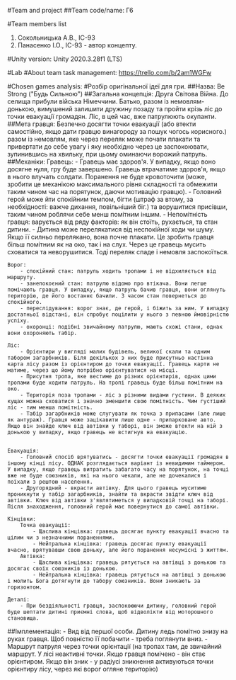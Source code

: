 #Team and project
##Team code/name:
Г6

#Team members list
1. Сокольницька А.В., ІС-93
2. Панасенко І.О., ІС-93 - автор концепту.


#Unity version:
Unity 2020.3.28f1 (LTS)


#Lab
#About team task management:
https://trello.com/b/2am1WGFw

#Chosen games analysis:
#Розбір оригінальної ідеї для гри.
##Назва: Be Strong ("Будь Сильною")
##Загальна концепція:
    Друга Світова Війна. До селища прибули війська Німеччини. Батько, разом із немовлям-донькою, вимушений залишити дружину позаду та пройти крізь ліс до точки евакуації громадян. Ліс, в цей час, вже патрулюють окупанти.
##Мета гравця:
    Безпечно досягти точки евакуації (або втекти самостійно, якщо дати гравцю винагороду за пошук чогось корисного.) разом із немовлям, яке через переляк може почати плакати та привертати до себе увагу і яку необхідно через це заспокоювати, зупинившись на хвильку, при цьому оминаючи ворожий патруль.
##Механіки:
    Гравець:
        - Гравець має здоров'я. У випадку, якщо воно досягне нуля, гру буде завершено. Гравець втрачатиме здоров'я, якщо в нього влучать солдати. Поранення не буде кровоточити (може, зробити це механікою максимального рівня складності та обмежити таким чином час на порятунок, даючи мотивацію гравцю).
        - Головний герой може йти спокійним темпом, бігти (штраф за втому, за необхідності: важче дихання, повільніший біг.) та ворушитися присівши, таким чином роблячи себе менш помітним іншим.
        - Непомітність гравця: варується від ряду факторів: як він стоїть, рухається, та стан дитини.
        - Дитина може перелякатися від неспокійної ходи чи шуму. Якщо її силньо перелякано, вона почне плакати. Це зробить гравця більш помітним як на око, так і на слух. Через це гравець мусить сховатися та неворушитися. Тоді переляк спаде і немовля заспокоїться.

    Ворог:
        - спокійний стан: патруль ходить тропами і не відхиляється від маршруту.
        - занепокоєний стан: патрулю відомо про втікача. Вони легше помічають гравця. У випадку, якщо патруль бачив гравця, вони оглянуть територію, де його востаннє бачили. З часом стан повернеться до спокійного.
        - переслідування: ворог знає, де герой, і біжить за ним. У випадку достатньої відстані, він спробує поцілити у нього з певною ймовірністю успіху.
        - охоронці: подібні звичайному патрулю, мають схожі стани, однак вони охороняють табір.
    
    Ліс:
        - Орієнтири у вигляді малих будівель, великої скали та одним табором загарбників. Біля декількох з них буде присутньо настінна карта лісу разом із орієнтиром до точки евакуації. Гравець карти не матиме, через що йому потрібно орієнтуватися на місці.
        - Присутня тропа, яке вестиме до різних орієнтирів, однак цими тропами буде ходити патруль. На тропі гравець буде більш помітним на око.
        - Територія поза тропами - ліс з різними видами густини. В деяких кущах можна сховатися і значно зменшити свою помітність. Чим густіший ліс - тим менша помітність.
        - Табір загарбників може слугувати як точка з припасами (але лише як антураж). Гравця може зацікавити лише одне - припарковане авто. Якщо він знайде ключ від автівки у таборі, він зможе втекти на ній з донькою у випадку, якщо гравець не встигнув на евакуацію.
    

    Евакуація:
        - Головний спосіб врятуватись - досягти точки евакуації громадян в іншому кінці лісу. ОДНАК розглядається варіант із невидимим таймером. У випадку, якщо гравець витратить забагато часу на порятунок, на точці вже не буде союзників, які на нього чекали, але не дочекалися і поїхали з рештою населення.
        - Другорядний - вкрасти автівку. Для цього гравець муситиме проникнути у табір загарбників, знайти та вкрасти звідти ключ від автівки. Ключ від автівки з'являтиметься у випадковій точці на таборі. Після знаходження, головний герой має повернутися до самої автівки.

    Кінцівки:
        Точка евакуації:
            - Щаслива кінцівка: гравець досягає пункту евакуації вчасно та цілим чи з незначними пораненнями.
            - Нейтральна кінцівка: гравець досягає пункту евакуації вчасно, врятувавши свою доньку, але його поранення несумісні з життям.
        Автівка:
            - Щаслива кінцівка: гравець рятується на автівці з донькою та досягає своїх союзників із донькою.
            - Нейтральна кінцівка: гравець рятується на автівці з донькою і молить Бога дотягнути до табору союзників. Вони зникають за горизонтом.

    Деталі:
        - При бездіяльності гравця, заспокоюючи дитину, головний герой буде шептати дитині приємні слова, щоб відволікти від моторошного становища.

##Імплементація:
    - Вид від першої особи. Дитину ледь помітно знизу на руках гравця. Щоб повністю її побачити - треба поглянути вниз.
    - Маршрут патруля через точки орієнтації (на тропах там, де звичайний маршрут. У лісі неактивні точки. Якщо гравця помічено - він стає орієнтиром. Якщо він зник - у радіусі зникнення активуються точки орієнтиру лісу, через які ворог огляне територію)
